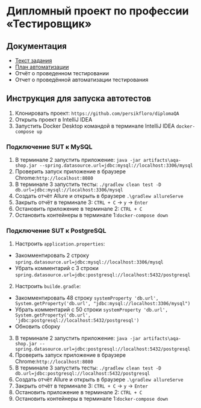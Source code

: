 # Дипломный проект по профессии «Тестировщик»
## Документация
* [Текст задания](https://github.com/netology-code/qa-diploma/blob/master/README.md)
* [План автоматизации](Plan.md)
* Отчёт о проведенном тестировании
* Отчет о проведённой автоматизации тестирования
## Инструкция для запуска автотестов
1. Клонировать проект: `https://github.com/persikfloro/diplomaQA`
2. Открыть проект в IntelliJ IDEA
3. Запустить Docker Desktop командой в терминале IntelliJ IDEA `docker-compose up`

### Подключение SUT к MySQL
1. В терминале 2 запустить приложение: ` java -jar artifacts\aqa-shop.jar --spring.datasource.url=jdbc:mysql://localhost:3306/mysql `
2. Проверить запуск приложение в браузере Chrome:`http://localhost:8080`
3. В терминале 3 запустить тесты: `./gradlew clean test -D db.url=jdbc:mysql://localhost:3306/mysql`
4. Создать отчёт Allure и открыть в браузере `.\gradlew allureServe`
5. Закрыть отчёт в терминале 3: `CTRL + C` -> `y` -> `Enter`
6. Остановить приложение в терминале 2: `CTRL + C`
7. Остановить контейнеры в терминале 1:`docker-compose down`

### Подключение SUT к PostgreSQL
1. Настроить `application.properties`:
* Закомментировать 2 строку `spring.datasource.url=jdbc:mysql://localhost:3306/mysql`
* Убрать комментарий с 3 строки `spring.datasource.url=jdbc:postgresql://localhost:5432/postgresql`
2. Настроить `builde.gradle`:
* Закомментировать 48 строку `systemProperty 'db.url', System.getProperty('db.url', "jdbc:mysql://localhost:3306/mysql")`
* Убрать комментарий с 50 строки `systemProperty 'db.url', System.getProperty('db.url', 'jdbc:postgresql://localhost:5432/postgresql')`
* Обновить сборку
3. В терминале 2 запустить приложение: `java -jar artifacts\aqa-shop.jar --spring.datasource.url=jdbc:postgresql://localhost:5432/postgresql`
4. Проверить запуск приложение в браузере Chrome:`http://localhost:8080`
5. В терминале 3 запустить тесты: `./gradlew clean test -D db.url=jdbc:postgresql://localhost:5432/postgresql`
6. Создать отчёт Allure и открыть в браузере `.\gradlew allureServe`
7. Закрыть отчёт в терминале 3: `CTRL + C` -> `y` -> `Enter`
8. Остановить приложение в терминале 2: `CTRL + C`
9. Остановить контейнеры в терминале 1:`docker-compose down`
